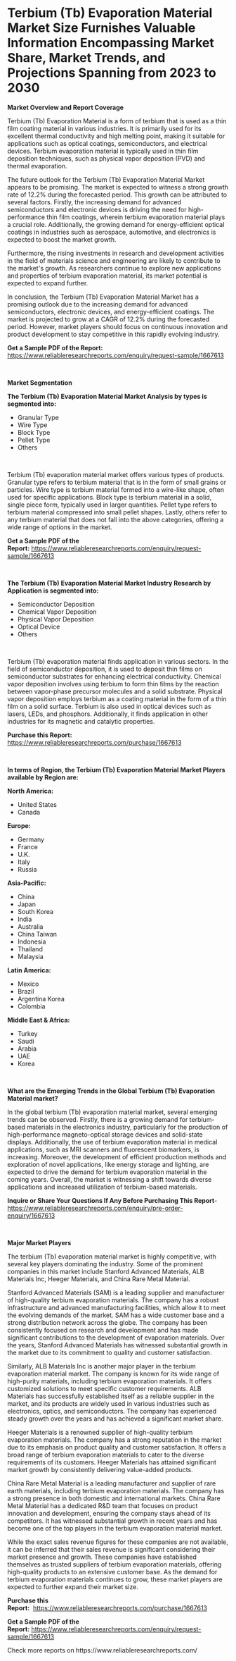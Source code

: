 <p><h1>Terbium (Tb) Evaporation Material Market Size Furnishes Valuable Information Encompassing Market Share, Market Trends, and Projections Spanning from 2023 to 2030</h1></p><p><strong>Market Overview and Report Coverage</strong></p>
<p><p>Terbium (Tb) Evaporation Material is a form of terbium that is used as a thin film coating material in various industries. It is primarily used for its excellent thermal conductivity and high melting point, making it suitable for applications such as optical coatings, semiconductors, and electrical devices. Terbium evaporation material is typically used in thin film deposition techniques, such as physical vapor deposition (PVD) and thermal evaporation.</p><p>The future outlook for the Terbium (Tb) Evaporation Material Market appears to be promising. The market is expected to witness a strong growth rate of 12.2% during the forecasted period. This growth can be attributed to several factors. Firstly, the increasing demand for advanced semiconductors and electronic devices is driving the need for high-performance thin film coatings, wherein terbium evaporation material plays a crucial role. Additionally, the growing demand for energy-efficient optical coatings in industries such as aerospace, automotive, and electronics is expected to boost the market growth.</p><p>Furthermore, the rising investments in research and development activities in the field of materials science and engineering are likely to contribute to the market's growth. As researchers continue to explore new applications and properties of terbium evaporation material, its market potential is expected to expand further.</p><p>In conclusion, the Terbium (Tb) Evaporation Material Market has a promising outlook due to the increasing demand for advanced semiconductors, electronic devices, and energy-efficient coatings. The market is projected to grow at a CAGR of 12.2% during the forecasted period. However, market players should focus on continuous innovation and product development to stay competitive in this rapidly evolving industry.</p></p>
<p><strong>Get a Sample PDF of the Report:</strong> <a href="https://www.reliableresearchreports.com/enquiry/request-sample/1667613">https://www.reliableresearchreports.com/enquiry/request-sample/1667613</a></p>
<p>&nbsp;</p>
<p><strong>Market Segmentation</strong></p>
<p><strong>The Terbium (Tb) Evaporation Material Market Analysis by types is segmented into:</strong></p>
<p><ul><li>Granular Type</li><li>Wire Type</li><li>Block Type</li><li>Pellet Type</li><li>Others</li></ul></p>
<p>&nbsp;</p>
<p><p>Terbium (Tb) evaporation material market offers various types of products. Granular type refers to terbium material that is in the form of small grains or particles. Wire type is terbium material formed into a wire-like shape, often used for specific applications. Block type is terbium material in a solid, single piece form, typically used in larger quantities. Pellet type refers to terbium material compressed into small pellet shapes. Lastly, others refer to any terbium material that does not fall into the above categories, offering a wide range of options in the market.</p></p>
<p><strong>Get a Sample PDF of the Report:</strong>&nbsp;<a href="https://www.reliableresearchreports.com/enquiry/request-sample/1667613">https://www.reliableresearchreports.com/enquiry/request-sample/1667613</a></p>
<p>&nbsp;</p>
<p><strong>The Terbium (Tb) Evaporation Material Market Industry Research by Application is segmented into:</strong></p>
<p><ul><li>Semiconductor Deposition</li><li>Chemical Vapor Deposition</li><li>Physical Vapor Deposition</li><li>Optical Device</li><li>Others</li></ul></p>
<p>&nbsp;</p>
<p><p>Terbium (Tb) evaporation material finds application in various sectors. In the field of semiconductor deposition, it is used to deposit thin films on semiconductor substrates for enhancing electrical conductivity. Chemical vapor deposition involves using terbium to form thin films by the reaction between vapor-phase precursor molecules and a solid substrate. Physical vapor deposition employs terbium as a coating material in the form of a thin film on a solid surface. Terbium is also used in optical devices such as lasers, LEDs, and phosphors. Additionally, it finds application in other industries for its magnetic and catalytic properties.</p></p>
<p><strong>Purchase this Report:</strong>&nbsp; <a href="https://www.reliableresearchreports.com/purchase/1667613">https://www.reliableresearchreports.com/purchase/1667613</a></p>
<p>&nbsp;</p>
<p><strong>In terms of Region, the Terbium (Tb) Evaporation Material Market Players available by Region are:</strong></p>
<p>
    <p> <strong> North America: </strong>
        <ul>
            <li>United States</li>
            <li>Canada</li>
        </ul>
        </p> 
    <p> <strong> Europe: </strong>
        <ul>
            <li>Germany</li>
            <li>France</li>
            <li>U.K.</li>
            <li>Italy</li>
            <li>Russia</li>
        </ul>
        </p> 
    <p> <strong> Asia-Pacific: </strong>
        <ul>
            <li>China</li>
            <li>Japan</li>
            <li>South Korea</li>
            <li>India</li>
            <li>Australia</li>
            <li>China Taiwan</li>
            <li>Indonesia</li>
            <li>Thailand</li>
            <li>Malaysia</li>
        </ul>
        </p> 
    <p> <strong> Latin America: </strong>
        <ul>
            <li>Mexico</li>
            <li>Brazil</li>
            <li>Argentina Korea</li>
            <li>Colombia</li>
        </ul>
        </p> 
    <p> <strong> Middle East & Africa: </strong>
        <ul>
            <li>Turkey</li>
            <li>Saudi</li>
            <li>Arabia</li>
            <li>UAE</li>
            <li>Korea</li>
        </ul>
    </p>
    </p>
<p>&nbsp;</p>
<p><strong>What are the Emerging Trends in the Global Terbium (Tb) Evaporation Material market?</strong></p>
<p><p>In the global terbium (Tb) evaporation material market, several emerging trends can be observed. Firstly, there is a growing demand for terbium-based materials in the electronics industry, particularly for the production of high-performance magneto-optical storage devices and solid-state displays. Additionally, the use of terbium evaporation material in medical applications, such as MRI scanners and fluorescent biomarkers, is increasing. Moreover, the development of efficient production methods and exploration of novel applications, like energy storage and lighting, are expected to drive the demand for terbium evaporation material in the coming years. Overall, the market is witnessing a shift towards diverse applications and increased utilization of terbium-based materials.</p></p>
<p><strong>Inquire or Share Your Questions If Any Before Purchasing This Report</strong>- <a href="https://www.reliableresearchreports.com/enquiry/pre-order-enquiry/1667613">https://www.reliableresearchreports.com/enquiry/pre-order-enquiry/1667613</a></p>
<p>&nbsp;</p>
<p><strong>Major Market Players</strong></p>
<p><p>The terbium (Tb) evaporation material market is highly competitive, with several key players dominating the industry. Some of the prominent companies in this market include Stanford Advanced Materials, ALB Materials Inc, Heeger Materials, and China Rare Metal Material. </p><p>Stanford Advanced Materials (SAM) is a leading supplier and manufacturer of high-quality terbium evaporation materials. The company has a robust infrastructure and advanced manufacturing facilities, which allow it to meet the evolving demands of the market. SAM has a wide customer base and a strong distribution network across the globe. The company has been consistently focused on research and development and has made significant contributions to the development of evaporation materials. Over the years, Stanford Advanced Materials has witnessed substantial growth in the market due to its commitment to quality and customer satisfaction.</p><p>Similarly, ALB Materials Inc is another major player in the terbium evaporation material market. The company is known for its wide range of high-purity materials, including terbium evaporation materials. It offers customized solutions to meet specific customer requirements. ALB Materials has successfully established itself as a reliable supplier in the market, and its products are widely used in various industries such as electronics, optics, and semiconductors. The company has experienced steady growth over the years and has achieved a significant market share.</p><p>Heeger Materials is a renowned supplier of high-quality terbium evaporation materials. The company has a strong reputation in the market due to its emphasis on product quality and customer satisfaction. It offers a broad range of terbium evaporation materials to cater to the diverse requirements of its customers. Heeger Materials has attained significant market growth by consistently delivering value-added products.</p><p>China Rare Metal Material is a leading manufacturer and supplier of rare earth materials, including terbium evaporation materials. The company has a strong presence in both domestic and international markets. China Rare Metal Material has a dedicated R&D team that focuses on product innovation and development, ensuring the company stays ahead of its competitors. It has witnessed substantial growth in recent years and has become one of the top players in the terbium evaporation material market.</p><p>While the exact sales revenue figures for these companies are not available, it can be inferred that their sales revenue is significant considering their market presence and growth. These companies have established themselves as trusted suppliers of terbium evaporation materials, offering high-quality products to an extensive customer base. As the demand for terbium evaporation materials continues to grow, these market players are expected to further expand their market size.</p></p>
<p><strong>Purchase this Report:</strong>&nbsp;&nbsp;<a href="https://www.reliableresearchreports.com/purchase/1667613">https://www.reliableresearchreports.com/purchase/1667613</a></p>
<p></p>
<p><strong>Get a Sample PDF of the Report:</strong>&nbsp;<a href="https://www.reliableresearchreports.com/enquiry/request-sample/1667613">https://www.reliableresearchreports.com/enquiry/request-sample/1667613</a></p>
<p>Check more reports on https://www.reliableresearchreports.com/</p>